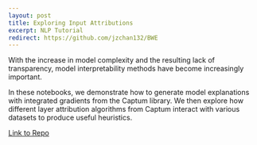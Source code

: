 ```yaml
---
layout: post
title: Exploring Input Attributions
excerpt: NLP Tutorial
redirect: https://github.com/jzchan132/BWE
---
```


With the increase in model complexity and the resulting lack of transparency, model interpretability methods have become increasingly important.

In these notebooks, we demonstrate how to generate model explanations with integrated gradients from the Captum library. We then explore how different layer attribution algorithms from Captum interact with various datasets to produce useful heuristics.

[Link to Repo](https://github.com/jzchan132/BWE)